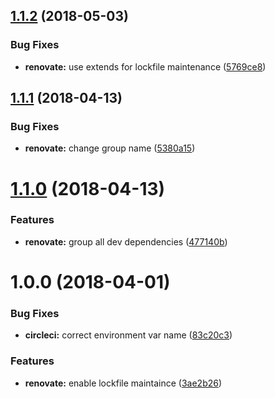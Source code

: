 <a name="1.1.2"></a>
## [1.1.2](https://github.com/mi11er-net/renovate-config/compare/v1.1.1...v1.1.2) (2018-05-03)


### Bug Fixes

* **renovate:** use extends for lockfile maintenance ([5769ce8](https://github.com/mi11er-net/renovate-config/commit/5769ce8))

<a name="1.1.1"></a>
## [1.1.1](https://github.com/mi11er-net/renovate-config/compare/v1.1.0...v1.1.1) (2018-04-13)


### Bug Fixes

* **renovate:** change group name ([5380a15](https://github.com/mi11er-net/renovate-config/commit/5380a15))

<a name="1.1.0"></a>
# [1.1.0](https://github.com/mi11er-net/renovate-config/compare/v1.0.0...v1.1.0) (2018-04-13)


### Features

* **renovate:** group all dev dependencies ([477140b](https://github.com/mi11er-net/renovate-config/commit/477140b))

<a name="1.0.0"></a>
# 1.0.0 (2018-04-01)


### Bug Fixes

* **circleci:** correct environment var name ([83c20c3](https://github.com/mi11er-net/renovate-config/commit/83c20c3))


### Features

* **renovate:** enable lockfile maintaince ([3ae2b26](https://github.com/mi11er-net/renovate-config/commit/3ae2b26))
